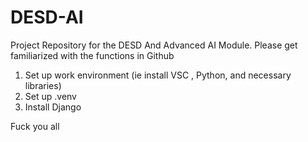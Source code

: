 # DESD-AI
Project Repository for the DESD And Advanced AI Module. Please get familiarized with the functions in Github

1. Set up work environment (ie install VSC , Python, and necessary libraries)
2. Set up .venv
3. Install Django

Fuck you all
